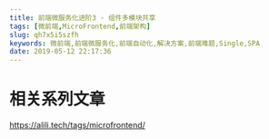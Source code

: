```yaml
---
title: 前端微服务化进阶3 - 组件多模块共享
tags: [微前端,MicroFrontend,前端架构]
slug: qh7x5i5szfh
keywords: 微前端,前端微服务化,前端自动化,解决方案,前端难题,Single,SPA
date: 2019-05-12 22:17:36
---
```





# 相关系列文章

https://alili.tech/tags/microfrontend/
